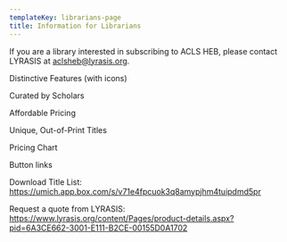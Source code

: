 ```yaml
---
templateKey: librarians-page
title: Information for Librarians
---
```

If you are a library interested in subscribing to ACLS HEB, please contact LYRASIS at [aclsheb@lyrasis.org](mailto:aclsheb@lyrasis.org). 

Distinctive Features (with icons)

Curated by Scholars 

Affordable Pricing

Unique, Out-of-Print Titles



Pricing Chart

Button links

Download Title List: <https://umich.app.box.com/s/v71e4fpcuok3q8amypjhm4tuipdmd5pr>

Request a quote from LYRASIS: <https://www.lyrasis.org/content/Pages/product-details.aspx?pid=6A3CE662-3001-E111-B2CE-00155D0A1702>

[](https://www.lyrasis.org/content/Pages/product-details.aspx?pid=6A3CE662-3001-E111-B2CE-00155D0A1702)